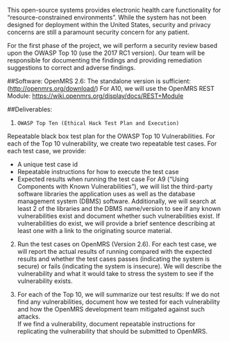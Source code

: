 This open-source systems provides electronic health care functionality for “resource-constrained environments”.   While the system has not been designed for deployment within the United States, security and privacy concerns are still a paramount security concern for any patient.

For the first phase of the project, we will perform a security review based upon the OWASP Top 10 (use the 2017 RC1 version).  Our team will be responsible for documenting the findings and providing remediation suggestions to correct and adverse findings. 

##Software:
OpenMRS 2.6:  The standalone version is sufficient: (http://openmrs.org/download/)
For A10, we will use the OpenMRS REST Module: https://wiki.openmrs.org/display/docs/REST+Module

##Deliverables:
1.     OWASP Top Ten (Ethical Hack Test Plan and Execution)
Repeatable black box test plan for the OWASP Top 10 Vulnerabilities.  For each of the Top 10 vulnerability, we create two repeatable test cases.  For each test case, we provide:
* A unique test case id
* Repeatable instructions for how to execute the test case
* Expected results when running the test case
For A9 (“Using Components with Known Vulnerabilities”), we will list the third-party software libraries the application uses as well as the database management system (DBMS) software.  Additionally, we will search at least 2 of the libraries and the DBMS name/version to see if any known vulnerabilities exist and document whether such vulnerabilities exist.  If vulnerabilities do exist, we will provide a brief sentence describing at least one with a link to the originating source material.

2. Run the test cases on OpenMRS (Version 2.6).   For each test case, we will report the actual results of running compared with the expected results and whether the test cases passes (indicating the system is secure) or fails (indicating the system is insecure).  We will describe the vulnerability and what it would take to stress the system to see if the vulnerability exists.  

3. For each of the Top 10, we will summarize our test results:
If we do not find any vulnerabilities, document how we tested for each vulnerability and how the OpenMRS development team mitigated against such attacks.  
If we find a vulnerability, document repeatable instructions for replicating the vulnerability that should be submitted to OpenMRS.